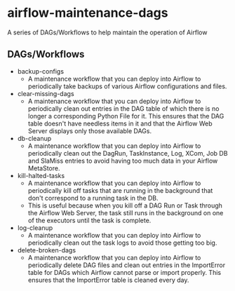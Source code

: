 # airflow-maintenance-dags
A series of DAGs/Workflows to help maintain the operation of Airflow

## DAGs/Workflows

* backup-configs
    * A maintenance workflow that you can deploy into Airflow to periodically take backups of various Airflow configurations and files.
* clear-missing-dags
    * A maintenance workflow that you can deploy into Airflow to periodically clean out entries in the DAG table of which there is no longer a corresponding Python File for it. This ensures that the DAG table doesn't have needless items in it and that the Airflow Web Server displays only those available DAGs.  
* db-cleanup
    * A maintenance workflow that you can deploy into Airflow to periodically clean out the DagRun, TaskInstance, Log, XCom, Job DB and SlaMiss entries to avoid having too much data in your Airflow MetaStore.
* kill-halted-tasks
    * A maintenance workflow that you can deploy into Airflow to periodically kill off tasks that are running in the background that don't correspond to a running task in the DB.
    * This is useful because when you kill off a DAG Run or Task through the Airflow Web Server, the task still runs in the background on one of the executors until the task is complete.
* log-cleanup
    * A maintenance workflow that you can deploy into Airflow to periodically clean out the task logs to avoid those getting too big.
* delete-broken-dags
    * A maintenance workflow that you can deploy into Airflow to periodically delete DAG files and clean out entries in the ImportError table for DAGs which Airflow cannot parse or import properly. This ensures that the ImportError table is cleaned every day.
